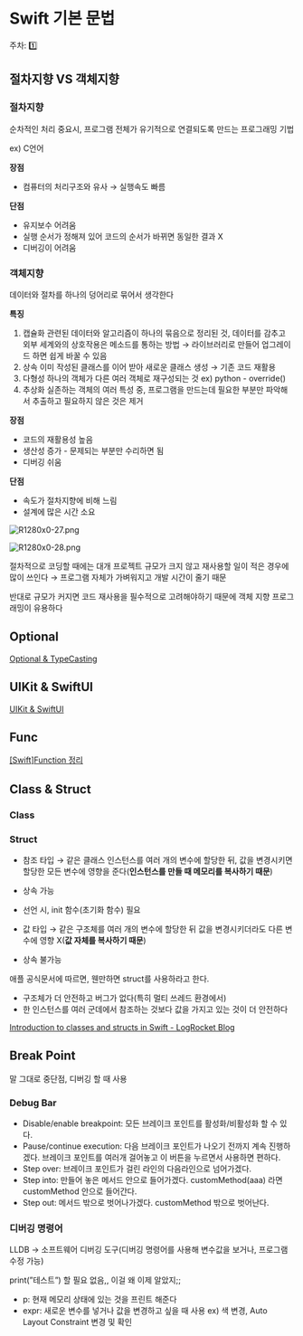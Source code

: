 # Swift 기본 문법

주차: 1️⃣

## 절차지향 VS 객체지향

### 절차지향

순차적인 처리 중요시, 프로그램 전체가 유기적으로 연결되도록 만드는 프로그래밍 기법

ex) C언어

**장점**

- 컴퓨터의 처리구조와 유사 → 실행속도 빠름

**단점**

- 유지보수 어려움
- 실행 순서가 정해져 있어 코드의 순서가 바뀌면 동일한 결과 X
- 디버깅이 어려움

### 객체지향

데이터와 절차를 하나의 덩어리로 묶어서 생각한다

**특징**

1. 캡슐화
관련된 데이터와 알고리즘이 하나의 묶음으로 정리된 것, 데이터를 감추고 외부 세계와의 상호작용은 메소드를 통하는 방법 → 라이브러리로 만들어 업그레이드 하면 쉽게 바꿀 수 있음
2. 상속
이미 작성된 클래스를 이어 받아 새로운 클래스 생성 → 기존 코드 재활용
3. 다형성
하나의 객체가 다른 여러 객체로 재구성되는 것
ex) python - override()
4. 추상화
실존하는 객체의 여러 특성 중, 프로그램을 만드는데 필요한 부분만 파악해서 추출하고 필요하지 않은 것은 제거

**장점**

- 코드의 재활용성 높음
- 생산성 증가 - 문제되는 부분만 수리하면 됨
- 디버깅 쉬움

**단점**

- 속도가 절차지향에 비해 느림
- 설계에 많은 시간 소요

![R1280x0-27.png](Swift%20%E1%84%80%E1%85%B5%E1%84%87%E1%85%A9%20bd00f/R1280x0-27.png)

![R1280x0-28.png](Swift%20%E1%84%80%E1%85%B5%E1%84%87%E1%85%A9%20bd00f/R1280x0-28.png)

절차적으로 코딩할 때에는 대개 프로젝트 규모가 크지 않고 재사용할 일이 적은 경우에 많이 쓰인다 → 프로그램 자체가 가벼워지고 개발 시간이 줄기 때문

반대로 규모가 커지면 코드 재사용을 필수적으로 고려해야하기 때문에 객체 지향 프로그래밍이 유용하다

## Optional

[Optional & TypeCasting](Swift%20%E1%84%80%E1%85%B5%E1%84%87%E1%85%A9%20bd00f/Optional%20&%20ea682.md)

## UIKit & SwiftUI

[UIKit & SwiftUI](Swift%20%E1%84%80%E1%85%B5%E1%84%87%E1%85%A9%20bd00f/UIKit%20&%20Sw%20ac372.md)

## Func

[[Swift]Function 정리](http://minsone.github.io/mac/ios/swift-function-summary)

## Class & Struct

### Class

### Struct

- 참조 타입 → 같은 클래스 인스턴스를 여러 개의 변수에 할당한 뒤, 값을 변경시키면 할당한 모든 변수에 영향을 준다(**인스턴스를 만들 때 메모리를 복사하기 때문**)
- 상속 가능
- 선언 시, init 함수(초기화 함수) 필요

- 값 타입 → 같은 구조체를 여러 개의 변수에 할당한 뒤 값을 변경시키더라도 다른 변수에 영향 X(**값 자체를 복사하기 때문**)
- 상속 불가능

애플 공식문서에 따르면, 웬만하면 struct를 사용하라고 한다.

- 구조체가 더 안전하고 버그가 없다(특히 멀티 쓰레드 환경에서)
- 한 인스턴스를 여러 군데에서 참조하는 것보다 값을 가지고 있는 것이 더 안전하다

[Introduction to classes and structs in Swift - LogRocket Blog](https://blog.logrocket.com/introduction-to-classes-and-structs-in-swift/)

## Break Point

말 그대로 중단점, 디버깅 할 때 사용

### Debug Bar

- Disable/enable breakpoint: 모든 브레이크 포인트를 활성화/비활성화 할 수 있다.
- Pause/continue execution: 다음 브레이크 포인트가 나오기 전까지 계속 진행하겠다. 브레이크 포인트를 여러개 걸어놓고 이 버튼을 누르면서 사용하면 편하다.
- Step over: 브레이크 포인트가 걸린 라인의 다음라인으로 넘어가겠다.
- Step into: 만들어 놓은 메서드 안으로 들어가겠다. customMethod(aaa) 라면 customMethod 안으로 들어간다.
- Step out: 메서드 밖으로 벗어나가겠다. customMethod 밖으로 벗어난다.

### 디버깅 명령어

LLDB → 소프트웨어 디버깅 도구(디버깅 명령어를 사용해 변수값을 보거나, 프로그램 수정 가능)

print(”테스트”) 할 필요 없음,, 이걸 왜 이제 알았지;;

- p: 현재 메모리 상태에 있는 것을 프린트 해준다
- expr: 새로운 변수를 넣거나 값을 변경하고 싶을 때 사용
ex) 색 변경, Auto Layout Constraint 변경 및 확인